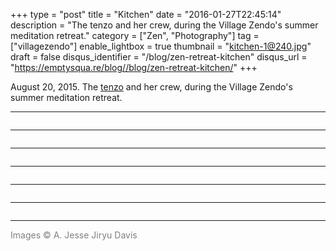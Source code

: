 +++
type = "post"
title = "Kitchen"
date = "2016-01-27T22:45:14"
description = "The tenzo and her crew, during the Village Zendo's summer meditation retreat."
category = ["Zen", "Photography"]
tag = ["villagezendo"]
enable_lightbox = true
thumbnail = "kitchen-1@240.jpg"
draft = false
disqus_identifier = "/blog/zen-retreat-kitchen"
disqus_url = "https://emptysqua.re/blog//blog/zen-retreat-kitchen/"
+++

<p>August 20, 2015. The <a href="https://en.wikipedia.org/wiki/Tenzo">tenzo</a> and her crew, during the Village Zendo's summer meditation retreat.</p>
<hr />
<p><img alt="" src="kitchen-1.jpg" /></p>
<hr />
<p><img alt="" src="kitchen-2.jpg" /></p>
<hr />
<p><img alt="" src="kitchen-3.jpg" /></p>
<hr />
<p><img alt="" src="kitchen-4.jpg" /></p>
<hr />
<p><img alt="" src="kitchen-5.jpg" /></p>
<hr />
<p><img alt="" src="kitchen-6.jpg" /></p>
<hr />
<p><span style="color: gray">Images &copy; A. Jesse Jiryu Davis</span></p>
